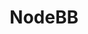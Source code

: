 ---
blog: https://blog.nodebb.org/
facebook: https://facebook.com/nodebb
git: https://github.com/NodeBB/NodeBB
instagram: https://instagram.com/node.bb
logohandle: nodebb
sort: nodebb
title: NodeBB
twitter: https://x.com/nodebb
website: https://nodebb.org/
---